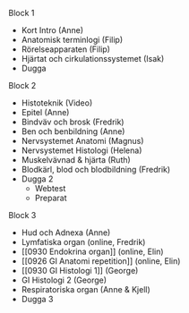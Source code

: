 Block 1
* Kort Intro (Anne)
* Anatomisk terminlogi (Filip)
* Rörelseapparaten (Filip)
* Hjärtat och cirkulationssystemet (Isak)
* Dugga

Block 2
* Histoteknik (Video)
* Epitel (Anne)
* Bindväv och brosk (Fredrik)
* Ben och benbildning (Anne)
* Nervsystemet Anatomi (Magnus)
* Nervsystemet Histologi (Helena)
* Muskelvävnad & hjärta (Ruth)
* Blodkärl, blod och blodbildning (Fredrik)
* Dugga 2
	* Webtest
	* Preparat

Block 3
* Hud och Adnexa (Anne)
* Lymfatiska organ (online, Fredrik)
* [[0930 Endokrina organ]] (online, Elin)
* [[0926 GI Anatomi repetition]] (online, Elin)
* [[0930 GI Histologi 1]] (George)
* GI Histologi 2 (George)
* Respiratoriska organ (Anne & Kjell)
* Dugga 3